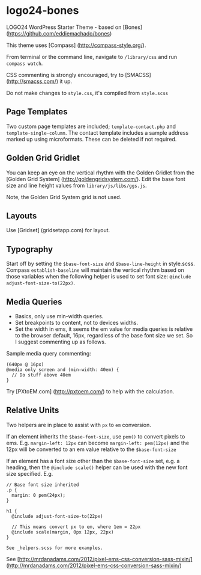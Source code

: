 logo24-bones
============

LOGO24 WordPress Starter Theme - based on [Bones] (https://github.com/eddiemachado/bones)

This theme uses [Compass] (http://compass-style.org/).

From terminal or the command line, navigate to ``/library/css`` and run ``compass watch``.

CSS commenting is strongly encouraged, try to [SMACSS] (http://smacss.com/) it up.

Do not make changes to ``style.css``, it's compiled from ``style.scss``

## Page Templates

Two custom page templates are included; ``template-contact.php`` and ``template-single-column``. The contact template includes a sample address marked up using microformats. These can be deleted if not required.

## Golden Grid Gridlet

You can keep an eye on the vertical rhythm with the Golden Gridlet from the [Golden Grid System] (http://goldengridsystem.com/). Edit the base font size and line height values from ``library/js/libs/ggs.js``.

Note, the Golden Grid System grid is not used.

## Layouts
Use [Gridset] (gridsetapp.com) for layout.

## Typography

Start off by setting the ``$base-font-size`` and ``$base-line-height`` in style.scss. Compass ``establish-baseline`` will maintain the vertical rhythm based on those variables when the following helper is used to set font size: ``@include adjust-font-size-to(22px)``.

## Media Queries
  - Basics, only use min-width queries.
  - Set breakpoints to content, not to devices widths.
  - Set the width in ems, it seems the em value for media queries is relative to the browser default, 16px, regardless of the base font size we set. So I suggest commenting up as follows.

Sample media query commenting:

    (640px @ 16px)
    @media only screen and (min-width: 40em) {
      // Do stuff above 40em
    }

Try [PXtoEM.com] (http://pxtoem.com/) to help with the calculation.

## Relative Units

Two helpers are in place to assist with ``px`` to ``em`` conversion.

If an element inherits the ``$base-font-size``, use ``pem()`` to convert pixels to ems. E.g. ``margin-left: 12px`` can become ``margin-left: pem(12px)`` and the 12px will be converted to an em value relative to the ``$base-font-size``

If an element has a font size other than the ``$base-font-size`` set, e.g. a heading, then the ``@include scale()`` helper can be used with the new font size specified. E.g.

    // Base font size inherited
    .p {
      margin: 0 pem(24px);
    }
    
    h1 {
      @include adjust-font-size-to(22px)
      
      // This means convert px to em, where 1em = 22px
      @include scale(margin, 0px 12px, 22px)
    }
    
    See _helpers.scss for more examples.

See [http://mrdanadams.com/2012/pixel-ems-css-conversion-sass-mixin/] (http://mrdanadams.com/2012/pixel-ems-css-conversion-sass-mixin/)